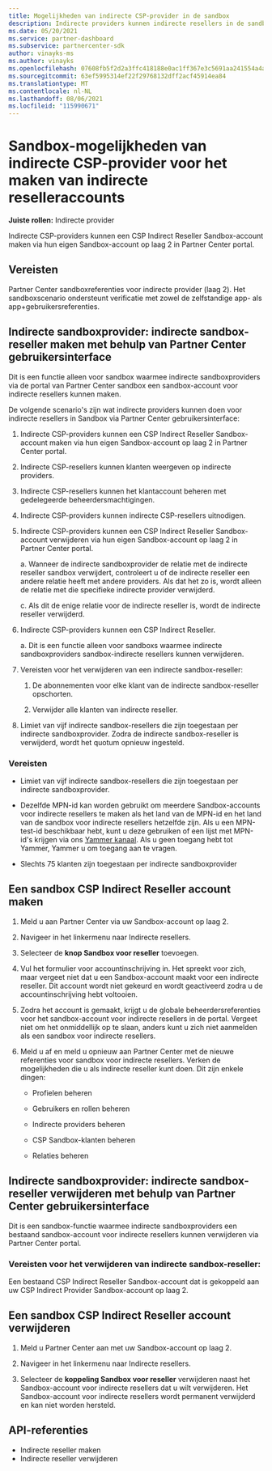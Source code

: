 ```yaml
---
title: Mogelijkheden van indirecte CSP-provider in de sandbox
description: Indirecte providers kunnen indirecte resellers in de sandbox maken voor testdoeleinden.
ms.date: 05/20/2021
ms.service: partner-dashboard
ms.subservice: partnercenter-sdk
author: vinayks-ms
ms.author: vinayks
ms.openlocfilehash: 07608fb5f2d2a3ffc418188e0ac1ff367e3c5691aa241554a4a954de8c4f2005
ms.sourcegitcommit: 63ef5995314ef22f29768132dff2acf45914ea84
ms.translationtype: MT
ms.contentlocale: nl-NL
ms.lasthandoff: 08/06/2021
ms.locfileid: "115990671"
---
```

# <a name="csp-indirect-provider-sandbox-capabilities-for-creating-indirect-reseller-accounts"></a>Sandbox-mogelijkheden van indirecte CSP-provider voor het maken van indirecte reselleraccounts 

**Juiste rollen:** Indirecte provider

Indirecte CSP-providers kunnen een CSP Indirect Reseller Sandbox-account maken via hun eigen Sandbox-account op laag 2 in Partner Center portal.


## <a name="prerequisites"></a>Vereisten 

Partner Center sandboxreferenties voor indirecte provider (laag 2). Het sandboxscenario ondersteunt verificatie met zowel de zelfstandige app- als app+gebruikersreferenties. 
 

## <a name="sandbox-indirect-provider--create-sandbox-indirect-reseller-using-the-partner-center-user-interface"></a>Indirecte sandboxprovider: indirecte sandbox-reseller maken met behulp van Partner Center gebruikersinterface 

 Dit is een functie alleen voor sandbox waarmee indirecte sandboxproviders via de portal van Partner Center sandbox een sandbox-account voor indirecte resellers kunnen maken.

De volgende scenario's zijn wat indirecte providers kunnen doen voor indirecte resellers in Sandbox via Partner Center gebruikersinterface: 

1. Indirecte CSP-providers kunnen een CSP Indirect Reseller Sandbox-account maken via hun eigen Sandbox-account op laag 2 in Partner Center portal.
2. Indirecte CSP-resellers kunnen klanten weergeven op indirecte providers. 

1. Indirecte CSP-resellers kunnen het klantaccount beheren met gedelegeerde beheerdersmachtigingen.

1. Indirecte CSP-providers kunnen indirecte CSP-resellers uitnodigen.
 
1. Indirecte CSP-providers kunnen een CSP Indirect Reseller Sandbox-account verwijderen via hun eigen Sandbox-account op laag 2 in Partner Center portal.

    a.  Wanneer de indirecte sandboxprovider de relatie met de indirecte reseller sandbox verwijdert, controleert u of de indirecte reseller een andere relatie heeft met andere providers. Als dat het zo is, wordt alleen de relatie met die specifieke indirecte provider verwijderd.

    c. Als dit de enige relatie voor de indirecte reseller is, wordt de indirecte reseller verwijderd.

1. Indirecte CSP-providers kunnen een CSP Indirect Reseller.

    a. Dit is een functie alleen voor sandboxs waarmee indirecte sandboxproviders sandbox-indirecte resellers kunnen verwijderen.
     
1. Vereisten voor het verwijderen van een indirecte sandbox-reseller:

    1. De abonnementen voor elke klant van de indirecte sandbox-reseller opschorten.

    1. Verwijder alle klanten van indirecte reseller.

1. Limiet van vijf indirecte sandbox-resellers die zijn toegestaan per indirecte sandboxprovider. Zodra de indirecte sandbox-reseller is verwijderd, wordt het quotum opnieuw ingesteld.

### <a name="pre-requisites"></a>Vereisten

- Limiet van vijf indirecte sandbox-resellers die zijn toegestaan per indirecte sandboxprovider. 

- Dezelfde MPN-id kan worden gebruikt om meerdere Sandbox-accounts voor indirecte resellers te maken als het land van de MPN-id en het land van de sandbox voor indirecte resellers hetzelfde zijn. Als u een MPN-test-id beschikbaar hebt, kunt u deze gebruiken of een lijst met MPN-id's krijgen via ons [Yammer kanaal]( https://www.yammer.com/cloudpartnercommunity/#/files/929991598080 ). Als u geen toegang hebt tot Yammer, Yammer u om toegang aan te vragen.
 
- Slechts 75 klanten zijn toegestaan per indirecte sandboxprovider

## <a name="create-csp-indirect-reseller-sandbox-account"></a>Een sandbox CSP Indirect Reseller account maken

1. Meld u aan Partner Center via uw Sandbox-account op laag 2. 

2. Navigeer in het linkermenu naar Indirecte resellers. 

3. Selecteer de **knop Sandbox voor reseller** toevoegen. 

4. Vul het formulier voor accountinschrijving in. Het spreekt voor zich, maar vergeet niet dat u een Sandbox-account maakt voor een indirecte reseller. Dit account wordt niet gekeurd en wordt geactiveerd zodra u de accountinschrijving hebt voltooien.  

5. Zodra het account is gemaakt, krijgt u de globale beheerdersreferenties voor het sandbox-account voor indirecte resellers in de portal. Vergeet niet om het onmiddellijk op te slaan, anders kunt u zich niet aanmelden als een sandbox voor indirecte resellers. 

6. Meld u af en meld u opnieuw aan Partner Center met de nieuwe referenties voor sandbox voor indirecte resellers. Verken de mogelijkheden die u als indirecte reseller kunt doen. Dit zijn enkele dingen:  

    - Profielen beheren  

    - Gebruikers en rollen beheren 

    - Indirecte providers beheren 

    - CSP Sandbox-klanten beheren 

    - Relaties beheren
    
     
## <a name="sandbox-indirect-provider--delete-sandbox-indirect-reseller-using-the-partner-center-user-interface"></a>Indirecte sandboxprovider: indirecte sandbox-reseller verwijderen met behulp van Partner Center gebruikersinterface

 Dit is een sandbox-functie waarmee indirecte sandboxproviders een bestaand sandbox-account voor indirecte resellers kunnen verwijderen via Partner Center portal. 

### <a name="pre-requisites-to-delete-sandbox-indirect-reseller"></a>Vereisten voor het verwijderen van indirecte sandbox-reseller:

Een bestaand CSP Indirect Reseller Sandbox-account dat is gekoppeld aan uw CSP Indirect Provider Sandbox-account op laag 2.  
 

## <a name="delete-csp-indirect-reseller-sandbox-account"></a>Een sandbox CSP Indirect Reseller account verwijderen

1. Meld u Partner Center aan met uw Sandbox-account op laag 2. 

2. Navigeer in het linkermenu naar Indirecte resellers. 

3. Selecteer de **koppeling Sandbox voor reseller** verwijderen naast het Sandbox-account voor indirecte resellers dat u wilt verwijderen. Het Sandbox-account voor indirecte resellers wordt permanent verwijderd en kan niet worden hersteld. 

## <a name="api-references"></a>API-referenties

- Indirecte reseller maken 
- Indirecte reseller verwijderen 

 

 